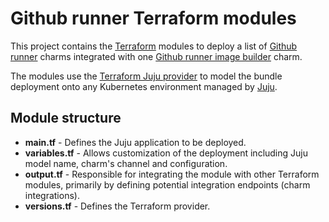 <!-- vale Canonical.007-Headings-sentence-case = NO -->
# Github runner Terraform modules
<!-- vale Canonical.007-Headings-sentence-case = YES -->

This project contains the [Terraform][Terraform] modules to deploy a list of [Github runner][Github runner charm] charms
integrated with one [Github runner image builder][Github runner image builder charm] charm.

The modules use the [Terraform Juju provider][Terraform Juju provider] to model
the bundle deployment onto any Kubernetes environment managed by [Juju][Juju].

## Module structure

- **main.tf** - Defines the Juju application to be deployed.
- **variables.tf** - Allows customization of the deployment including Juju model name, charm's channel and configuration.
- **output.tf** - Responsible for integrating the module with other Terraform modules, primarily by defining potential integration endpoints (charm integrations).
- **versions.tf** - Defines the Terraform provider.

[Terraform]: https://www.terraform.io/
[Terraform Juju provider]: https://registry.terraform.io/providers/juju/juju/latest
[Juju]: https://juju.is
[Github runner charm]: https://charmhub.io/github-runner
[Github runner image builder charm]: https://charmhub.io/github-runner-image-builder
